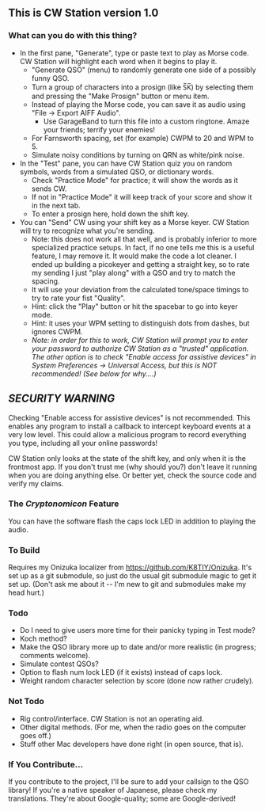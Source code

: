 ## This is CW Station version 1.0

### What can you do with this thing?

* In the first pane, "Generate", type or paste text to play as Morse code.
  CW Station will highlight each word when it begins to play it.
  * "Generate QSO" (menu) to randomly generate one side of a possibly funny QSO.
  * Turn a group of characters into a prosign (like S̅K̅) by selecting them and
    pressing the "Make Prosign" button or menu item.
  * Instead of playing the Morse code, you can save it as audio using
    "File -> Export AIFF Audio".
    * Use GarageBand to turn this file into a custom ringtone.
      Amaze your friends; terrify your enemies!
  * For Farnsworth spacing, set (for example) CWPM to 20 and WPM to 5.
  * Simulate noisy conditions by turning on QRN as white/pink noise.
* In the "Test" pane, you can have CW Station quiz you on random symbols,
  words from a simulated QSO, or dictionary words.
  * Check "Practice Mode" for practice; it will show the words as it sends CW.
  * If not in "Practice Mode" it will keep track of your score and show it in
    the next tab.
  * To enter a prosign here, hold down the shift key.
* You can "Send" CW using your shift key as a Morse keyer.
  CW Station will try to recognize what you're sending.
  * Note: this does not work all that well, and is probably inferior to more
          specialized practice setups. In fact, if no one tells me this is a 
          useful feature, I may remove it. It would make the code a lot cleaner.
          I ended up building a picokeyer and getting a straight key, so to
          rate my sending I just "play along" with a QSO and try to match the
          spacing.
  * It will use your deviation from the calculated tone/space timings to try to
    rate your fist "Quality".
  * Hint: click the "Play" button or hit the spacebar to go into keyer mode.
  * Hint: it uses your WPM setting to distinguish dots from dashes,
          but ignores CWPM.
  * _Note: in order for this to work, CW Station will prompt you to enter
          your password to authorize CW Station as a "trusted" application.
          The other option is to check "Enable access for assistive devices" in
          System Preferences -> Universal Access, but this is NOT recommended!
          (See below for why....)_

## _SECURITY WARNING_

Checking "Enable access for assistive devices" is not recommended. This enables
any program to install a callback to intercept keyboard events at a very
low level. This could allow a malicious program to record everything you type,
including all your online passwords!

CW Station only looks at the state of the shift key, and only when it is the
frontmost app. If you don't trust me (why should you?) don't leave it
running when you are doing anything else. Or better yet, check the source code
and verify my claims.

### The _Cryptonomicon_ Feature

You can have the software flash the caps lock LED in addition to playing the
audio.

### To Build

Requires my Onizuka localizer from https://github.com/K8TIY/Onizuka.
It's set up as a git submodule, so just do the usual git submodule
magic to get it set up. (Don't ask me about it -- I'm new to git and submodules
make my head hurt.)

### Todo

* Do I need to give users more time for their panicky typing in Test mode?
* Koch method?
* Make the QSO library more up to date and/or more realistic
  (in progress; comments welcome).
* Simulate contest QSOs?
* Option to flash num lock LED (if it exists) instead of caps lock.
* Weight random character selection by score (done now rather crudely).

### Not Todo

* Rig control/interface. CW Station is not an operating aid.
* Other digital methods. (For me, when the radio goes on the computer goes off.)
* Stuff other Mac developers have done right (in open source, that is).

### If You Contribute...

If you contribute to the project, I'll be sure to add your callsign to the QSO
library! If you're a native speaker of Japanese, please check my translations.
They're about Google-quality; some are Google-derived!
